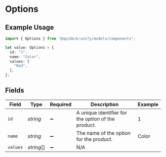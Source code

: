 # Options

## Example Usage

```typescript
import { Options } from "@apideck/unify/models/components";

let value: Options = {
  id: "1",
  name: "Color",
  values: [
    "Red",
  ],
};
```

## Fields

| Field                                              | Type                                               | Required                                           | Description                                        | Example                                            |
| -------------------------------------------------- | -------------------------------------------------- | -------------------------------------------------- | -------------------------------------------------- | -------------------------------------------------- |
| `id`                                               | *string*                                           | :heavy_minus_sign:                                 | A unique identifier for the option of the product. | 1                                                  |
| `name`                                             | *string*                                           | :heavy_minus_sign:                                 | The name of the option for the product.            | Color                                              |
| `values`                                           | *string*[]                                         | :heavy_minus_sign:                                 | N/A                                                |                                                    |